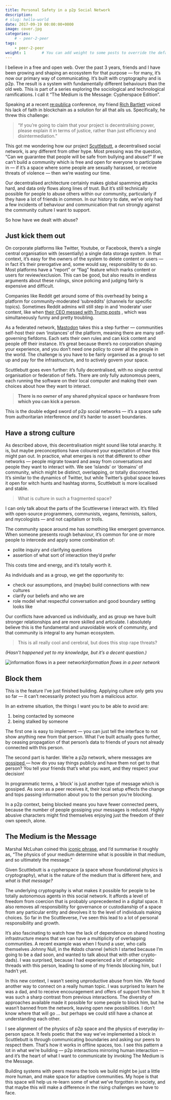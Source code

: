 ```yaml
---
title: Personal Safety in a p2p Social Network
description: 
# slug: hello-world
date: 2017-09-19 00:00:00+0000
image: cover.jpg
categories:
    # - peer-2-peer
tags:
    - peer-2-peer
weight: 1       # You can add weight to some posts to override the default sorting (date descending)
---
```


I believe in a free and open web.
Over the past 3 years, friends and I have been growing and shaping an ecosystem for that purpose — for many, it’s now our primary way of communicating.
It’s built with cryptography and is p2p.
The result is a system with fundamentally different behaviours than the old web.
This is part of a series exploring the sociological and technological ramifications.
I call it “The Medium is the Message: Cypherspace Edition”.

Speaking at a recent [re:publica](https://re-publica.com/) conference, my friend [Rich Bartlett](http://www.richdecibels.com/) voiced his lack of faith in blockchain as a solution for all that ails us.
Specifically, he threw this challenge:
> “If you’re going to claim that your project is decentralising power, please explain it in terms of justice, rather than just efficiency and disintermediation.”

This got me wondering how our project [Scuttlebutt](https://www.scuttlebutt.nz), a decentralised social network, is any different from other hype.
Most pressing was the question, “Can we guarantee that people will be safe from bullying and abuse?”
If we can’t build a community which is free and open for everyone to participate in — if it’s a space where some people are sexually harassed, or receive threats of violence — then we’re wasting our time.

Our decentralised architecture certainly makes global spamming attacks hard, and data only flows along lines of trust.
But it’s still technically possible for people to abuse others within our community, particularly if they have a lot of friends in common.
In our history to date, we’ve only had a few incidents of behaviour and communication that run strongly against the community culture I want to support.

So how have we dealt with abuse?

## Just kick them out

On corporate platforms like Twitter, Youtube, or Facebook, there’s a single central organisation with (essentially) a single data storage system.
In that context, it’s easy for the owners of the system to delete content or users — in fact it’s their prerogative and, some would say, responsibility to do so.
Most platforms have a “report” or “flag” feature which marks content or users for review/exclusion.
This can be good, but also results in endless arguments about these rulings, since policing and judging fairly is expensive and difficult.

Companies like Reddit get around some of this overhead by being a platform for community-moderated ‘subreddits’ (channels for specific topics).
Sometimes Reddit admins will still step in and ‘moderate’ user content, like when [their CEO messed with Trump posts](https://www.washingtonpost.com/news/the-switch/wp/2016/11/26/reddits-ceo-regrets-trolling-trump-supporters-by-secretly-editing-their-posts/) , which was simultaneously funny and pretty troubling.

As a federated network, [Mastodon](https://mastodon.social/about) takes this a step further — communities self-host their own ‘instances’ of the platform, meaning there are many self-governing fiefdoms.
Each sets their own rules and can kick content and people off their instance. It’s great because there’s no corporation shaping your experience, and you don’t need one policy to cover all the people in the world.
The challenge is you have to be fairly organised as a group to set up and pay for the infrastructure, and to actively govern your space.

Scuttlebutt goes even further: it’s fully decentralised, with no single central organisation or federation of fiefs. There are only fully autonomous peers, each running the software on their local computer and making their own choices about how they want to interact.

> **There is no owner of any shared physical space or hardware from which you can kick a person**.

This is the double edged sword of p2p social networks — it’s a space safe from authoritarian interference *and* it’s harder to assert boundaries.

## Have a strong culture

As described above, this decentralisation might sound like total anarchy.
It is, but maybe preconceptions have coloured your expectation of how this might pan out.
In practice, what emerges is not that different to other networks — people migrate toward and away from conversations and people they want to interact with.
We see ‘islands’ or ‘domains’ of community, which might be distinct, overlapping, or totally disconnected.
It’s similar to the dynamics of Twitter, but while Twitter’s global space leaves it open for witch hunts and hashtag storms, Scuttlebutt is more localised and stable.

> What is culture in such a fragmented space?

I can only talk about the parts of the Scuttleverse I interact with.
It’s filled with open-source programmers, communists, vegans, feminists, sailors, and mycologists — and not capitalism or trolls.

The community space around me has something like emergent governance.
When someone presents rough behaviour, it’s common for one or more people to intercede and apply some combination of:
- polite inquiry and clarifying questions
- assertion of what sort of interaction they’d prefer

This costs time and energy, and it’s totally worth it.


As individuals and as a group, we get the opportunity to:
- check our assumptions, and (maybe) build connections with new cultures
- clarify our beliefs and who we are
- role model what respectful conversation and good boundary setting looks like

Our conflicts have advanced us individually, and as group we have built stronger relationships and are more skilled and articulate.
I absolutely believe this is the fundamental and unavoidable work of community, and that community is integral to any human ecosystem.

> This is all really cool and cerebral, but does this stop rape threats?

_(Hasn’t happened yet to my knowledge, but it’s a decent question.)_

![information flows in a peer network](follows.jpg)*information flows in a peer network*

## Block them

This is the feature I’ve just finished building.
Applying culture only gets you so far — it can’t necessarily protect you from a malicious actor.

In an extreme situation, the things I want you to be able to avoid are:
1. being contacted by someone
2. being stalked by someone

The first one is easy to implement — you can just tell the interface to not show anything new from that person.
What I’ve built actually goes further, by ceasing propagation of that person’s data to friends of yours not already connected with this person.

The second part is harder.
We’re a p2p network, where messages are [gossiped ](https://medium.com/enspiral-tales/gossiping-securely-is-the-new-email-6d706d4cd435)— how do you say things publicly and have them not get to that person?
You tell your friends that’s what you want, and they respect your decision!

In programmatic terms, a ‘block’ is just another type of message which is gossiped.
As soon as a peer receives it, their local setup effects the change and tops passing information about you to the person you’re blocking.

In a p2p context, being blocked means you have fewer connected peers, because the number of people gossiping your messages is reduced.
Highly abusive characters might find themselves enjoying just the freedom of their own speech, alone.

## **The Medium is the Message**

Marshal McLuhan coined this [iconic phrase](https://en.wikipedia.org/wiki/The_medium_is_the_message), and I’d summarise it roughly as, “The physics of your medium determine what is possible in that medium, and so ultimately the message.”

Given Scuttlebutt is a cypherspace (a space whose foundational physics is cryptography), what is the nature of the medium that is different here, and *what is that message?*

The underlying cryptography is what makes it possible for people to be totally autonomous agents in this social network.
It affords a level of freedom from coercion that is probably unprecedented in a digital space. 
It also removes all responsibility for governance or custodianship of a space from any particular entity and devolves it to the level of individuals making choices.
So far in the Scuttleverse, I’ve seen this lead to a lot of personal responsibility and growth.

It’s also fascinating to watch how the lack of dependence on shared hosting infrastructure means that we can have a multiplicity of overlapping communities.
A recent example was when I found a user, who calls themselves Johnny Null, in the *#dads* channel (which I started because I’m going to be a dad soon, and wanted to talk about that with other crypto-dads).
I was surprised, because I had experienced a lot of antagonistic threads with this person, leading to some of my friends blocking him, but I hadn’t yet.

In this new context, I wasn’t seeing unproductive abuse from him. We found another way to connect on a really human topic.
I was surprised to learn he was a dad, and to receive encouragement and offers of support from him. It was such a sharp contrast from previous interactions.
The diversity of approaches available made it possible for some people to block him, but he wasn’t banned from the network, leaving open new possibilities. I don’t know where that will go … but perhaps we could still have a chance at understanding each other.

I see alignment of the physics of p2p space and the physics of everyday in-person space.
It feels poetic that the way we’ve implemented a block in Scuttlebutt is through communicating boundaries and asking our peers to respect them.
That’s how it works in offline spaces, too.
I see this pattern a lot in what we’re building — p2p interactions mirroring human interaction — and it’s the heart of what I want to communicate by invoking The Medium is the Message.

Building systems with peers means the tools we build might be just a little more human, and make space for adaptive communities.
My hope is that this space will help us re-learn some of what we’ve forgotten in society, and that maybe this will make a difference in the rising challenges we have to face.

